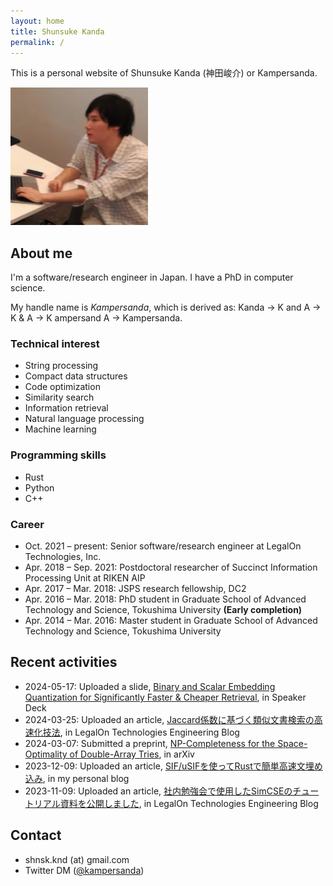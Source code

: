 ```yaml
---
layout: home
title: Shunsuke Kanda
permalink: /
---
```


This is a personal website of Shunsuke Kanda (神田峻介) or Kampersanda.

<img src="./assets/images/kampersanda.png" width="220px">

## About me

I'm a software/research engineer in Japan.
I have a PhD in computer science.

My handle name is *Kampersanda*, which is derived as:
Kanda → K and A → K & A → K ampersand A → Kampersanda.

### Technical interest

- String processing
- Compact data structures
- Code optimization
- Similarity search
- Information retrieval
- Natural language processing
- Machine learning

### Programming skills

- Rust
- Python
- C++

### Career

- Oct. 2021 – present: Senior software/research engineer at LegalOn Technologies, Inc.
- Apr. 2018 – Sep. 2021: Postdoctoral researcher of Succinct Information Processing Unit at RIKEN AIP
- Apr. 2017 – Mar. 2018: JSPS research fellowship, DC2
- Apr. 2016 – Mar. 2018: PhD student in Graduate School of Advanced Technology and Science, Tokushima University **(Early completion)**
- Apr. 2014 – Mar. 2016: Master student in Graduate School of Advanced Technology and Science, Tokushima University

## Recent activities

- 2024-05-17: Uploaded a slide, [Binary and Scalar Embedding Quantization for Significantly Faster & Cheaper Retrieval](https://speakerdeck.com/kampersanda/binary-and-scalar-embedding-quantization-for-significantly-faster-and-cheaper-retrieval), in Speaker Deck
- 2024-03-25: Uploaded an article, [Jaccard係数に基づく類似文書検索の高速化技法](https://tech.legalforce.co.jp/entry/2024/03/25/111445), in LegalOn Technologies Engineering Blog
- 2024-03-07: Submitted a preprint, [NP-Completeness for the Space-Optimality of Double-Array Tries](https://arxiv.org/abs/2403.04951), in arXiv
- 2023-12-09: Uploaded an article, [SIF/uSIFを使ってRustで簡単高速文埋め込み](https://kampersanda.hatenablog.jp/entry/2023/12/09/124846), in my personal blog
- 2023-11-09: Uploaded an article, [社内勉強会で使用したSimCSEのチュートリアル資料を公開しました](https://tech.legalforce.co.jp/entry/2023/11/09/110057), in LegalOn Technologies Engineering Blog

## Contact

- shnsk.knd (at) gmail.com
- Twitter DM ([@kampersanda](https://twitter.com/kampersanda))
